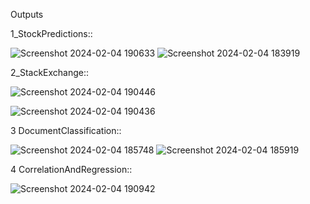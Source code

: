 Outputs


1_StockPredictions::

![Screenshot 2024-02-04 190633](https://github.com/Vasanth0106/1BM22AI411-IML/assets/139615614/20c696c8-7dcd-48ae-8f8a-d41ffdd6bbee)
![Screenshot 2024-02-04 183919](https://github.com/Vasanth0106/1BM22AI411-IML/assets/139615614/457915cc-87e0-49d5-9139-93411a213854)



2_StackExchange::


![Screenshot 2024-02-04 190446](https://github.com/Vasanth0106/1BM22AI411-IML/assets/139615614/0d8ba4be-d859-4923-97e1-e6f6252a0ed4)

![Screenshot 2024-02-04 190436](https://github.com/Vasanth0106/1BM22AI411-IML/assets/139615614/bb0f3b77-819c-450a-a0a7-64140f77ae84)


3 DocumentClassification::

![Screenshot 2024-02-04 185748](https://github.com/Vasanth0106/1BM22AI411-IML/assets/139615614/3dc9cb93-5573-4e87-a490-aba135ef72bb)
![Screenshot 2024-02-04 185919](https://github.com/Vasanth0106/1BM22AI411-IML/assets/139615614/68d082ec-7dc8-4674-977e-81ba6697cd5c)

4 CorrelationAndRegression::

![Screenshot 2024-02-04 190942](https://github.com/Vasanth0106/1BM22AI411-IML/assets/139615614/e0ce63ca-a8f9-47f7-877d-ae47dc7206b2)
